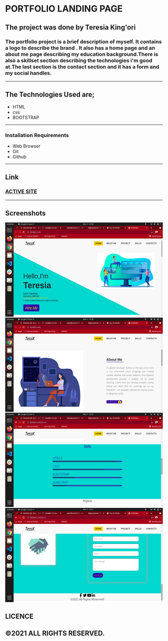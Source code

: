 # PORTFOLIO LANDING PAGE
## The project was done by <span>Teresia King'ori</span>
### The portfolio project is a brief description of myself. It contains a logo to describe the brand . It also has a home page and an about me page describing my education background.There is also a skillset section describing the technologies i'm good at.The last section is the contact section and it has a form and my social handles.
___
## The Technologies Used are;
* HTML
* css
* BOOTSTRAP
___
### Installation Requirements
* Web Browser
* Git
* Github
___
## Link
### <a href="https://teresia012.github.io/portfolio_project/"> ACTIVE SITE</a>
___
## Screenshots
 <img src="./assets/homescreenshot.png" alt="represantation of home page" height="300">
 <img src="./assets/aboutscreenshot.png" alt="represantation of about me" height="300">
 <img src="./assets/skillsscreenshot.png" alt="represantation of skills page" height="300">
 <img src="./assets/contactscreenshot.png" alt="represantation of a band" height="300">


## LICENCE

## &COPY;2021 ALL RIGHTS RESERVED.


 
